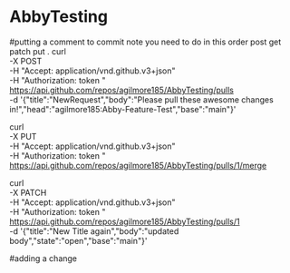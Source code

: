 # AbbyTesting
#putting a comment to commit note you need to do in this order post get patch put . 
curl \
  -X POST \
  -H "Accept: application/vnd.github.v3+json" \
  -H "Authorization: token " \
  https://api.github.com/repos/agilmore185/AbbyTesting/pulls \
  -d '{"title":"NewRequest","body":"Please pull these awesome changes in!","head":"agilmore185:Abby-Feature-Test","base":"main"}'

  curl \
  -X PUT \
  -H "Accept: application/vnd.github.v3+json" \
  -H "Authorization: token " \
  https://api.github.com/repos/agilmore185/AbbyTesting/pulls/1/merge

  curl \
  -X PATCH \
  -H "Accept: application/vnd.github.v3+json" \
  -H "Authorization: token " \
  https://api.github.com/repos/agilmore185/AbbyTesting/pulls/1 \
  -d '{"title":"New Title again","body":"updated body","state":"open","base":"main"}'

  #adding a change